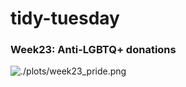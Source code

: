# tidy-tuesday

###  Week23: Anti-LGBTQ+ donations

![./plots/week23_pride.png](https://github.com/shubhangi318/tidytues/blob/main/plots/week23_pride.png)
